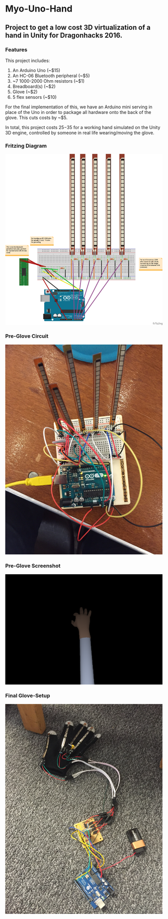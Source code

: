 # Myo-Uno-Hand

## Project to get a low cost 3D virtualization of a hand in Unity for Dragonhacks 2016.

### Features 

This project includes: 

1. An Arduino Uno (~$15)
2. An HC-06 Bluetooth peripheral (~$5)
3. ~7 1000-2000 Ohm resistors (~$1)
4. Breadboard(s) (~$2)
5. Glove (~$2)
6. 5 flex sensors (~$10)

For the final implementation of this, we have an Arduino mini serving in place of the Uno in order to package all hardware onto the back of the glove.  This cuts costs by ~$5.

In total, this project costs $25-$35 for a working hand simulated on the Unity 3D engine, controlled by someone in real life wearing/moving the glove.  

### Fritzing Diagram 

<img src="MyoUnoHand_bb.png" alt="Fritzing diagram" style="width:500px;">



### Pre-Glove Circuit 

<img src="Pre-Glove-Circuit.JPG" alt="Pre-glove circuit" style="width:500px;">


### Pre-Glove Screenshot 

<img src="Pre-Glove.png" alt="Pre-glove" style="width:500px;">

### Final Glove-Setup

<img src="Final-Glove.jpeg" alt="Glove" style="width:500px;">

